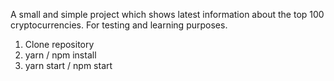 A small and simple project which shows latest information about the top 100 cryptocurrencies.
For testing and learning purposes.

1. Clone repository
2. yarn / npm install
3. yarn start / npm start
